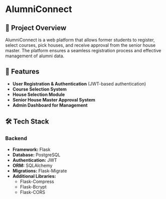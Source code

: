# AlumniConnect

## 📌 Project Overview

AlumniConnect is a web platform that allows former students to register, select courses, pick houses, and receive approval from the senior house master. The platform ensures a seamless registration process and effective management of alumni data.

## 🚀 Features

- **User Registration & Authentication** (JWT-based authentication)
- **Course Selection System**
- **House Selection Module**
- **Senior House Master Approval System**
- **Admin Dashboard for Management**

## 🛠️ Tech Stack

### Backend

- **Framework:** Flask
- **Database:** PostgreSQL
- **Authentication:** JWT
- **ORM:** SQLAlchemy
- **Migrations:** Flask-Migrate
- **Additional Libraries:**
  - Flask-Compress
  - Flask-Bcrypt
  - Flask-CORS



